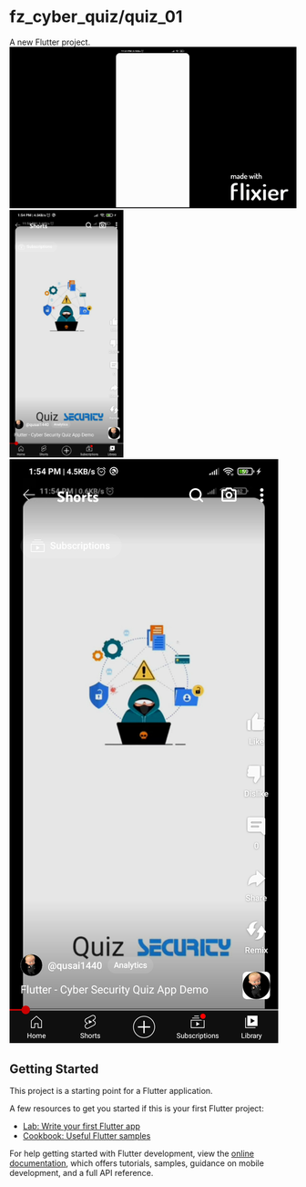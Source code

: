 # fz_cyber_quiz/quiz_01

A new Flutter project.
![](assets/ui.gif) 
<img src="assets/ui.jpg" width="200">
[![Alt text](assets/ui.jpg)](https://www.youtube.com/shorts/NRvJ8NUvBa0)
## Getting Started

This project is a starting point for a Flutter application.

A few resources to get you started if this is your first Flutter project:

- [Lab: Write your first Flutter app](https://docs.flutter.dev/get-started/codelab)
- [Cookbook: Useful Flutter samples](https://docs.flutter.dev/cookbook)

For help getting started with Flutter development, view the
[online documentation](https://docs.flutter.dev/), which offers tutorials,
samples, guidance on mobile development, and a full API reference.
